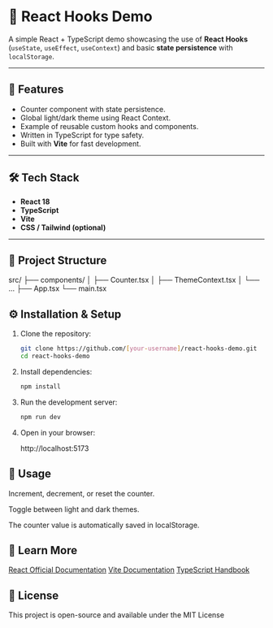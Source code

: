 # 🧠 React Hooks Demo

A simple React + TypeScript demo showcasing the use of **React Hooks** (`useState`, `useEffect`, `useContext`) and basic **state persistence** with `localStorage`.

---

## 🚀 Features

- Counter component with state persistence.  
- Global light/dark theme using React Context.  
- Example of reusable custom hooks and components.  
- Written in TypeScript for type safety.  
- Built with **Vite** for fast development.

---

## 🛠️ Tech Stack

- **React 18**  
- **TypeScript**  
- **Vite**  
- **CSS / Tailwind (optional)**

---

## 📂 Project Structure

src/
├── components/
│ ├── Counter.tsx
│ ├── ThemeContext.tsx
│ └── ...
├── App.tsx
└── main.tsx

## ⚙️ Installation & Setup

1. Clone the repository:
   ```bash
   git clone https://github.com/[your-username]/react-hooks-demo.git
   cd react-hooks-demo
   ```
2. Install dependencies:
   ```bash
   npm install
   ```
3. Run the development server:
   ```bash
   npm run dev
   ```
4. Open in your browser:

   http://localhost:5173

## 🧩 Usage

Increment, decrement, or reset the counter.

Toggle between light and dark themes.

The counter value is automatically saved in localStorage.

## 📘 Learn More

[React Official Documentation](https://react.dev/)
[Vite Documentation](https://vitejs.dev/guide/)
[TypeScript Handbook](https://www.typescriptlang.org/docs/)

## 📄 License

This project is open-source and available under the MIT License